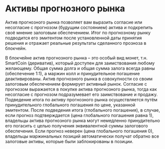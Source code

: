 # Активы прогнозного рынка 

Актив прогнозного рынка позволяет вам выразить согласие или несогласие с прогнозом (будущим состоянием) актива и подкрепить своё мнение залоговым обеспечением.
Итог по прогнозному рынку подводится его эмитентом после установленной даты принятия решения и отражает реальные результаты сделанного прозноза в блокчейн.

В блокчейне актив прогнозного рынка – это особый вид монет, т.н. SmartCoin (дериватив), который доступен для заимствования любому желающему. Общая сумма долга и общая сумма залога всегда равны (обеспечение 1:1), а маржин колл и принудительное погашение деактивированы.
Актив прогнозного рынка в совокупности со своим залоговым обеспечением формирует активный рынок.
Согласие с прогнозом выражается в покупке актива прогнозного рынка, тогда как несогласие с прогнозом подразумевает его заимствование и продажу.
Подведение итога по активу прогнозного рынка осуществляется путём принудительного глобального погашения по цене, указанной эмитентом.
После подведения итога (глобального погашения), в случае, если прогноз подтверждается (цена глобального погашения равна 1), владельцы актива прогнозного рынка могут немедленно принудительно его погасить с целью получения эквивалентной суммы залогового обеспечения.
Если прогноз неверен (цена глобального погашения 0), владельцы маржинальных позиций автоматически получат обратно все залоговые активы, которые были заблокированы в позиции.
